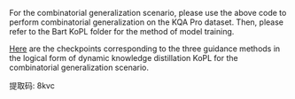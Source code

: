 
For the combinatorial generalization scenario, please use the above code to perform combinatorial generalization on the KQA Pro dataset. Then, please refer to the Bart KoPL folder for the method of model training.

[Here](https://pan.baidu.com/s/1lDxcKHxpzEX-TlkgOl_sXw) are the checkpoints corresponding to the three guidance methods in the logical form of dynamic knowledge distillation KoPL for the combinatorial generalization scenario.

提取码: 8kvc
